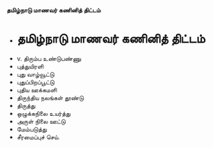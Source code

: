 **தமிழ்நாடு மாணவர் கணினித் திட்டம்**
- # தமிழ்நாடு மாணவர் கணினித் திட்டம்
- v. திரும்ப உண்டுபண்ணு
- புத்துயிரளி
- புது வாழ்வூட்டு
- புதுப்பிறப்பூட்டு
- புதிய ஊக்கமளி
- திருந்திய நலங்கள் தூண்டு
- திருத்து
- ஒழுக்கநிலை உயர்த்து
- அருள் நிலை ஊட்டு
- மேம்படுத்து
- சீரமைப்புச் செய்.

